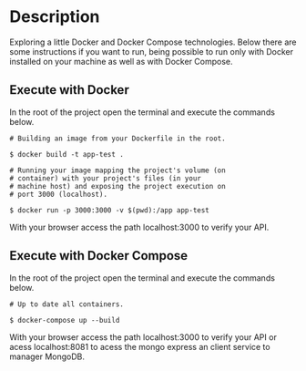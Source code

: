 
# Description
Exploring a little Docker and Docker Compose technologies. Below there are some instructions if you want to run, being possible to run only with Docker installed on your machine as well as with Docker Compose.

## Execute with Docker
In the root of the project open the terminal and execute the commands below.

	# Building an image from your Dockerfile in the root.
	
	$ docker build -t app-test .
	
	# Running your image mapping the project's volume (on 
	# container) with your project's files (in your 
	# machine host) and exposing the project execution on 
	# port 3000 (localhost).

	$ docker run -p 3000:3000 -v $(pwd):/app app-test

With your browser access the path localhost:3000 to verify your API.

## Execute with Docker Compose
In the root of the project open the terminal and execute the commands below.

	# Up to date all containers.
	
	$ docker-compose up --build

With your browser access the path localhost:3000 to verify your API or acess localhost:8081 to acess the mongo express an client service to manager MongoDB.
